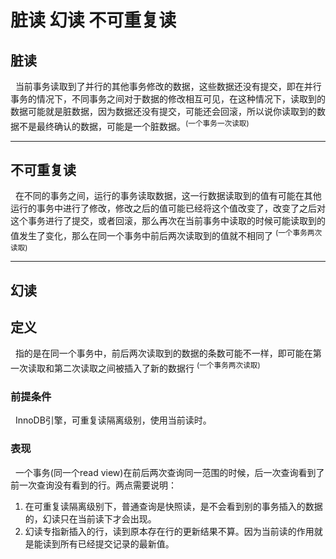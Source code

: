# 脏读 幻读 不可重复读
## 脏读
&nbsp;&nbsp;当前事务读取到了并行的其他事务修改的数据，这些数据还没有提交，即在并行事务的情况下，不同事务之间对于数据的修改相互可见，在这种情况下，读取到的数据可能就是脏数据，因为数据还没有提交，可能还会回滚，所以说你读取到的数据不是最终确认的数据，可能是一个脏数据。<sup>(一个事务一次读取)</sup>

---

## 不可重复读
&nbsp;&nbsp;在不同的事务之间，运行的事务读取数据，这一行数据读取到的值有可能在其他运行的事务中进行了修改，修改之后的值可能已经将这个值改变了，改变了之后对这个事务进行了提交，或者回滚，那么再次在当前事务中读取的时候可能读取到的值发生了变化，那么在同一个事务中前后两次读取到的值就不相同了 <sup>(一个事务两次读取)</sup>

---

## 幻读
## 定义
&nbsp;&nbsp;指的是在同一个事务中，前后两次读取到的数据的条数可能不一样，即可能在第一次读取和第二次读取之间被插入了新的数据行 <sup>(一个事务两次读取)</sup>
### 前提条件
&nbsp;&nbsp;InnoDB引擎，可重复读隔离级别，使用当前读时。
### 表现
&nbsp;&nbsp;一个事务(同一个read view)在前后两次查询同一范围的时候，后一次查询看到了前一次查询没有看到的行。两点需要说明：
1. 在可重复读隔离级别下，普通查询是快照读，是不会看到别的事务插入的数据的，幻读只在当前读下才会出现。
2. 幻读专指新插入的行，读到原本存在行的更新结果不算。因为当前读的作用就是能读到所有已经提交记录的最新值。